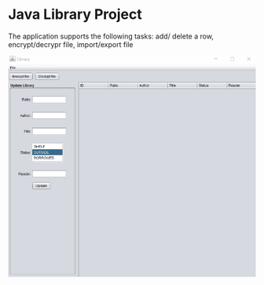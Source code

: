 # Java Library Project
The application supports the following tasks: add/ delete a row, encrypt/decrypr file, import/export file

![Java Library Project](demo/library_gif.gif)

